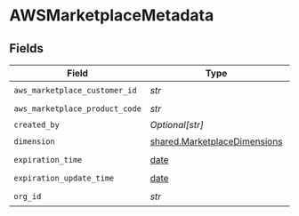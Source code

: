 # AWSMarketplaceMetadata


## Fields

| Field                                                                        | Type                                                                         | Required                                                                     | Description                                                                  |
| ---------------------------------------------------------------------------- | ---------------------------------------------------------------------------- | ---------------------------------------------------------------------------- | ---------------------------------------------------------------------------- |
| `aws_marketplace_customer_id`                                                | *str*                                                                        | :heavy_check_mark:                                                           | N/A                                                                          |
| `aws_marketplace_product_code`                                               | *str*                                                                        | :heavy_check_mark:                                                           | N/A                                                                          |
| `created_by`                                                                 | *Optional[str]*                                                              | :heavy_minus_sign:                                                           | N/A                                                                          |
| `dimension`                                                                  | [shared.MarketplaceDimensions](../../models/shared/marketplacedimensions.md) | :heavy_check_mark:                                                           | N/A                                                                          |
| `expiration_time`                                                            | [date](https://docs.python.org/3/library/datetime.html#date-objects)         | :heavy_check_mark:                                                           | N/A                                                                          |
| `expiration_update_time`                                                     | [date](https://docs.python.org/3/library/datetime.html#date-objects)         | :heavy_check_mark:                                                           | N/A                                                                          |
| `org_id`                                                                     | *str*                                                                        | :heavy_check_mark:                                                           | N/A                                                                          |